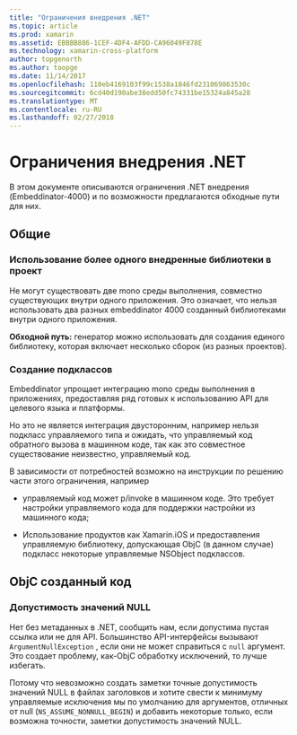 ```yaml
---
title: "Ограничения внедрения .NET"
ms.topic: article
ms.prod: xamarin
ms.assetid: EBBBB886-1CEF-4DF4-AFDD-CA96049F878E
ms.technology: xamarin-cross-platform
author: topgenorth
ms.author: toopge
ms.date: 11/14/2017
ms.openlocfilehash: 110eb4169103f99c1538a1846fd231069863530c
ms.sourcegitcommit: 6cd40d190abe38edd50fc74331be15324a845a28
ms.translationtype: MT
ms.contentlocale: ru-RU
ms.lasthandoff: 02/27/2018
---
```

# <a name="net-embedding-limitations"></a>Ограничения внедрения .NET


В этом документе описываются ограничения .NET внедрения (Embeddinator-4000) и по возможности предлагаются обходные пути для них.

## <a name="general"></a>Общие

### <a name="use-more-than-one-embedded-library-in-a-project"></a>Использование более одного внедренные библиотеки в проект

Не могут существовать две mono среды выполнения, совместно существующих внутри одного приложения. Это означает, что нельзя использовать два разных embeddinator 4000 созданный библиотеками внутри одного приложения.

**Обходной путь:** генератор можно использовать для создания единого библиотеку, которая включает несколько сборок (из разных проектов).

### <a name="subclassing"></a>Создание подклассов

Embeddinator упрощает интеграцию mono среды выполнения в приложениях, предоставляя ряд готовых к использованию API для целевого языка и платформы.

Но это не является интеграция двусторонним, например нельзя подкласс управляемого типа и ожидать, что управляемый код обратного вызова в машинном коде, так как это совместное существование неизвестно, управляемый код.

В зависимости от потребностей возможно на инструкции по решению части этого ограничения, например

* управляемый код может p/invoke в машинном коде. Это требует настройки управляемого кода для поддержки настройки из машинного кода;

* Использование продуктов как Xamarin.iOS и предоставления управляемую библиотеку, допускающая ObjC (в данном случае) подкласс некоторые управляемые NSObject подклассов.


## <a name="objc-generated-code"></a>ObjC созданный код

### <a name="nullability"></a>Допустимость значений NULL

Нет без метаданных в .NET, сообщить нам, если допустима пустая ссылка или не для API. Большинство API-интерфейсы вызывают `ArgumentNullException` , если они не может справиться с `null` аргумент. Это создает проблему, как-ObjC обработку исключений, то лучше избегать.

Потому что невозможно создать заметки точные допустимость значений NULL в файлах заголовков и хотите свести к минимуму управляемые исключения мы по умолчанию для аргументов, отличных от null (`NS_ASSUME_NONNULL_BEGIN`) и добавить некоторые только, если возможна точности, заметки допустимость значений NULL.
